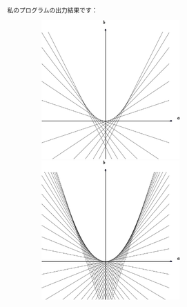 ﻿私のプログラムの出力結果です：

<img src="envelope0.png" alt="envelope0" width="320" hspace="80"/>
<img src="envelope1.png" alt="envelope1" width="320" hspace="80"/>